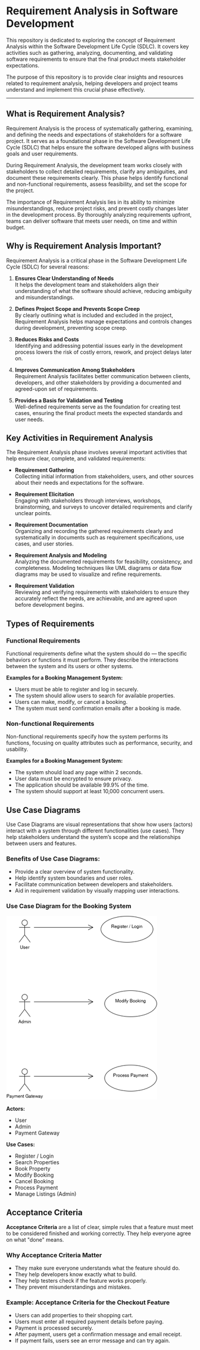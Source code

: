 # Requirement Analysis in Software Development

This repository is dedicated to exploring the concept of Requirement Analysis within the Software Development Life Cycle (SDLC). It covers key activities such as gathering, analyzing, documenting, and validating software requirements to ensure that the final product meets stakeholder expectations.

The purpose of this repository is to provide clear insights and resources related to requirement analysis, helping developers and project teams understand and implement this crucial phase effectively.

---

## What is Requirement Analysis?

Requirement Analysis is the process of systematically gathering, examining, and defining the needs and expectations of stakeholders for a software project. It serves as a foundational phase in the Software Development Life Cycle (SDLC) that helps ensure the software developed aligns with business goals and user requirements.

During Requirement Analysis, the development team works closely with stakeholders to collect detailed requirements, clarify any ambiguities, and document these requirements clearly. This phase helps identify functional and non-functional requirements, assess feasibility, and set the scope for the project.

The importance of Requirement Analysis lies in its ability to minimize misunderstandings, reduce project risks, and prevent costly changes later in the development process. By thoroughly analyzing requirements upfront, teams can deliver software that meets user needs, on time and within budget.
## Why is Requirement Analysis Important?

Requirement Analysis is a critical phase in the Software Development Life Cycle (SDLC) for several reasons:

1. **Ensures Clear Understanding of Needs**  
   It helps the development team and stakeholders align their understanding of what the software should achieve, reducing ambiguity and misunderstandings.

2. **Defines Project Scope and Prevents Scope Creep**  
   By clearly outlining what is included and excluded in the project, Requirement Analysis helps manage expectations and controls changes during development, preventing scope creep.

3. **Reduces Risks and Costs**  
   Identifying and addressing potential issues early in the development process lowers the risk of costly errors, rework, and project delays later on.

4. **Improves Communication Among Stakeholders**  
   Requirement Analysis facilitates better communication between clients, developers, and other stakeholders by providing a documented and agreed-upon set of requirements.

5. **Provides a Basis for Validation and Testing**  
   Well-defined requirements serve as the foundation for creating test cases, ensuring the final product meets the expected standards and user needs.
## Key Activities in Requirement Analysis

The Requirement Analysis phase involves several important activities that help ensure clear, complete, and validated requirements:

- **Requirement Gathering**  
  Collecting initial information from stakeholders, users, and other sources about their needs and expectations for the software.

- **Requirement Elicitation**  
  Engaging with stakeholders through interviews, workshops, brainstorming, and surveys to uncover detailed requirements and clarify unclear points.

- **Requirement Documentation**  
  Organizing and recording the gathered requirements clearly and systematically in documents such as requirement specifications, use cases, and user stories.

- **Requirement Analysis and Modeling**  
  Analyzing the documented requirements for feasibility, consistency, and completeness. Modeling techniques like UML diagrams or data flow diagrams may be used to visualize and refine requirements.

- **Requirement Validation**  
  Reviewing and verifying requirements with stakeholders to ensure they accurately reflect the needs, are achievable, and are agreed upon before development begins.
## Types of Requirements

### Functional Requirements

Functional requirements define what the system should do — the specific behaviors or functions it must perform. They describe the interactions between the system and its users or other systems.

**Examples for a Booking Management System:**
- Users must be able to register and log in securely.
- The system should allow users to search for available properties.
- Users can make, modify, or cancel a booking.
- The system must send confirmation emails after a booking is made.

### Non-functional Requirements

Non-functional requirements specify how the system performs its functions, focusing on quality attributes such as performance, security, and usability.

**Examples for a Booking Management System:**
- The system should load any page within 2 seconds.
- User data must be encrypted to ensure privacy.
- The application should be available 99.9% of the time.
- The system should support at least 10,000 concurrent users.
## Use Case Diagrams

Use Case Diagrams are visual representations that show how users (actors) interact with a system through different functionalities (use cases). They help stakeholders understand the system’s scope and the relationships between users and features.

### Benefits of Use Case Diagrams:
- Provide a clear overview of system functionality.
- Help identify system boundaries and user roles.
- Facilitate communication between developers and stakeholders.
- Aid in requirement validation by visually mapping user interactions.

### Use Case Diagram for the Booking System

![Booking System Use Case Diagram](./alx-booking-uc.png)

**Actors:**  
- User  
- Admin  
- Payment Gateway  

**Use Cases:**  
- Register / Login  
- Search Properties  
- Book Property  
- Modify Booking  
- Cancel Booking  
- Process Payment  
- Manage Listings (Admin)
## Acceptance Criteria

**Acceptance Criteria** are a list of clear, simple rules that a feature must meet to be considered finished and working correctly. They help everyone agree on what "done" means.

### Why Acceptance Criteria Matter

- They make sure everyone understands what the feature should do.
- They help developers know exactly what to build.
- They help testers check if the feature works properly.
- They prevent misunderstandings and mistakes.

### Example: Acceptance Criteria for the Checkout Feature

- Users can add properties to their shopping cart.
- Users must enter all required payment details before paying.
- Payment is processed securely.
- After payment, users get a confirmation message and email receipt.
- If payment fails, users see an error message and can try again.


